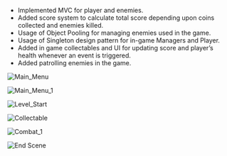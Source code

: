 - Implemented MVC for player and enemies.
- Added score system to calculate total score depending upon coins collected and enemies killed.
- Usage of Object Pooling for managing enemies used in the game.
- Usage of Singleton design pattern for in-game Managers and Player.
- Added in game collectables and UI for updating score and player’s health whenever an event is triggered.
- Added patrolling enemies in the game.

![Main_Menu](https://github.com/gansari231/3D-Dungeon-Game/assets/54135921/81ce7c20-d005-48ab-a810-97bc7b93c472)

![Main_Menu_1](https://github.com/gansari231/3D-Dungeon-Game/assets/54135921/b81e8680-39a8-4c90-8fc9-9fe6beaf4678)

![Level_Start](https://github.com/gansari231/3D-Dungeon-Game/assets/54135921/2fbc49bb-f6a4-4a28-9c56-98b1b23277de)

![Collectable](https://github.com/gansari231/3D-Dungeon-Game/assets/54135921/4ba220ee-d52e-4998-bd2f-c46f8271ee85)

![Combat_1](https://github.com/gansari231/3D-Dungeon-Game/assets/54135921/470c1384-34d5-46fa-80a6-bd6601524d52)

![End Scene](https://github.com/gansari231/3D-Dungeon-Game/assets/54135921/9d21c2f8-b60f-4017-a630-1afbdcd29dd6)

